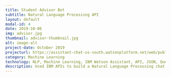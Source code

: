 ```yaml
---
title: Student Advisor Bot
subtitle: Natural Language Processing API
layout: default
modal-id: 4
date: 2019-10-06
img: advisor.jpg
thumbnail: advisor-thumbnail.jpg
alt: image-alt
project-date: October 2019
projecturl: https://assistant-chat-us-south.watsonplatform.net/web/public/140f64fe-5d90-473e-9964-264c08492840
category: Machine Learning
technology: NLP, Machine Learning, IBM Watson Assistant, API, JSON, Queries, Artificial Intelligence
description: Used IBM APIs to build a Natural Language Processing chat bot to recommend Coursera courses based on input received as well as to solve issues with the Coursera website.
---
```

